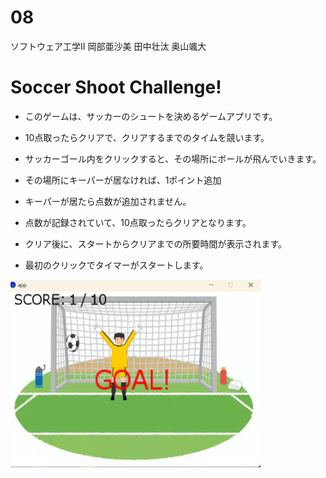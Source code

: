 # 08

ソフトウェア工学Ⅱ
岡部亜沙美
田中壮汰
奥山颯大

# Soccer Shoot Challenge!

* このゲームは、サッカーのシュートを決めるゲームアプリです。

* 10点取ったらクリアで、クリアするまでのタイムを競います。

* サッカーゴール内をクリックすると、その場所にボールが飛んでいきます。

* その場所にキーパーが居なければ、1ポイント追加

* キーパーが居たら点数が追加されません。

* 点数が記録されていて、10点取ったらクリアとなります。

* クリア後に、スタートからクリアまでの所要時間が表示されます。

* 最初のクリックでタイマーがスタートします。

<img src="image/goal.png" alt="ゴールのスクリーンショット" width="400" height="300">

